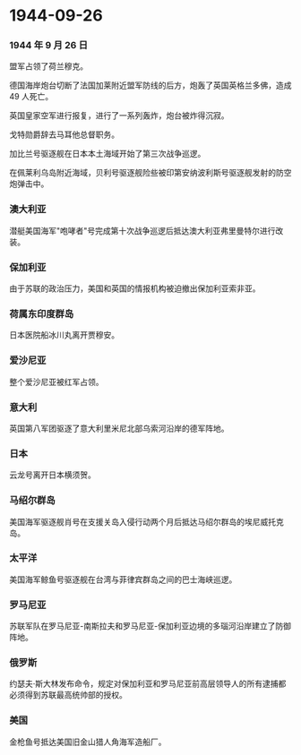 # 1944-09-26

### 1944 年 9 月 26 日

盟军占领了荷兰穆克。

德国海岸炮台切断了法国加莱附近盟军防线的后方，炮轰了英国英格兰多佛，造成
49 人死亡。

英国皇家空军进行报复，进行了一系列轰炸，炮台被炸得沉寂。

戈特勋爵辞去马耳他总督职务。

加比兰号驱逐舰在日本本土海域开始了第三次战争巡逻。

在佩莱利乌岛附近海域，贝利号驱逐舰险些被印第安纳波利斯号驱逐舰发射的防空炮弹击中。

### 澳大利亚

潜艇美国海军"咆哮者"号完成第十次战争巡逻后抵达澳大利亚弗里曼特尔进行改装。

### 保加利亚

由于苏联的政治压力，美国和英国的情报机构被迫撤出保加利亚索非亚。

### 荷属东印度群岛

日本医院船冰川丸离开贾穆安。

### 爱沙尼亚

整个爱沙尼亚被红军占领。

### 意大利

英国第八军团驱逐了意大利里米尼北部乌索河沿岸的德军阵地。

### 日本

云龙号离开日本横须贺。

### 马绍尔群岛

美国海军驱逐舰肖号在支援关岛入侵行动两个月后抵达马绍尔群岛的埃尼威托克岛。

### 太平洋

美国海军鲸鱼号驱逐舰在台湾与菲律宾群岛之间的巴士海峡巡逻。

### 罗马尼亚

苏联军队在罗马尼亚-南斯拉夫和罗马尼亚-保加利亚边境的多瑙河沿岸建立了防御阵地。

### 俄罗斯

约瑟夫·斯大林发布命令，规定对保加利亚和罗马尼亚前高层领导人的所有逮捕都必须得到苏联最高统帅部的授权。

### 美国

金枪鱼号抵达美国旧金山猎人角海军造船厂。
